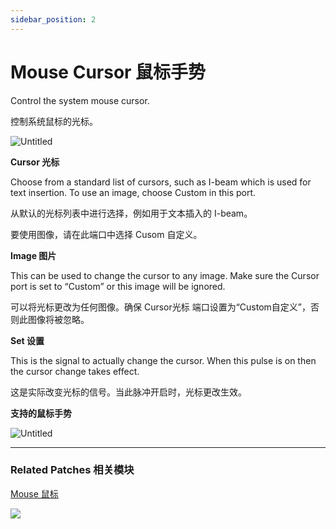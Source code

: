 ```yaml
---
sidebar_position: 2
---
```


# Mouse Cursor 鼠标手势

Control the system mouse cursor.

控制系统鼠标的光标。

![Untitled](https://s3.us-west-2.amazonaws.com/secure.notion-static.com/5c2a5ce8-e4f8-4846-9185-fc9eefbdceeb/Untitled.png?X-Amz-Algorithm=AWS4-HMAC-SHA256&X-Amz-Content-Sha256=UNSIGNED-PAYLOAD&X-Amz-Credential=AKIAT73L2G45EIPT3X45%2F20220602%2Fus-west-2%2Fs3%2Faws4_request&X-Amz-Date=20220602T170022Z&X-Amz-Expires=86400&X-Amz-Signature=3e55b6f9c9e19aa5a6aee742c62299cd9537d8af08f92b1c5f78890963120fed&X-Amz-SignedHeaders=host&response-content-disposition=filename%20%3D%22Untitled.png%22&x-id=GetObject)

**Cursor 光标**

Choose from a standard list of cursors, such as I-beam which is used for text insertion. To use an image, choose Custom in this port.

从默认的光标列表中进行选择，例如用于文本插入的 I-beam。

要使用图像，请在此端口中选择 Cusom 自定义。

**Image 图片**

This can be used to change the cursor to any image. Make sure the Cursor port is set to “Custom” or this image will be ignored.

可以将光标更改为任何图像。确保 Cursor光标 端口设置为“Custom自定义”，否则此图像将被忽略。

**Set 设置**

This is the signal to actually change the cursor. When this pulse is on then the cursor change takes effect.

这是实际改变光标的信号。当此脉冲开启时，光标更改生效。

**支持的鼠标手势**

![Untitled](https://s3.us-west-2.amazonaws.com/secure.notion-static.com/f6629bd8-67ce-4c3e-a01a-7d968a9652e6/Untitled.png?X-Amz-Algorithm=AWS4-HMAC-SHA256&X-Amz-Content-Sha256=UNSIGNED-PAYLOAD&X-Amz-Credential=AKIAT73L2G45EIPT3X45%2F20220602%2Fus-west-2%2Fs3%2Faws4_request&X-Amz-Date=20220602T170030Z&X-Amz-Expires=86400&X-Amz-Signature=81e413697658a68bde3833adbc4e4a9aec0f817a4fdd913b0ef01d4ba61f4ca7&X-Amz-SignedHeaders=host&response-content-disposition=filename%20%3D%22Untitled.png%22&x-id=GetObject)

------

### Related Patches 相关模块

[Mouse 鼠标](https://www.notion.so/Mouse-7e67b503f9a44bc8bfff08505144b8c0)



![](https://s3.us-west-2.amazonaws.com/secure.notion-static.com/ae1c4b4c-1fbf-4841-ac1c-597eb0cb2a69/Untitled.png?X-Amz-Algorithm=AWS4-HMAC-SHA256&X-Amz-Content-Sha256=UNSIGNED-PAYLOAD&X-Amz-Credential=AKIAT73L2G45EIPT3X45%2F20220602%2Fus-west-2%2Fs3%2Faws4_request&X-Amz-Date=20220602T170038Z&X-Amz-Expires=86400&X-Amz-Signature=ca37a50305b7949002280176768820d52a00284c921d452eab4a71f08dce36bf&X-Amz-SignedHeaders=host&response-content-disposition=filename%20%3D%22Untitled.png%22&x-id=GetObject)
